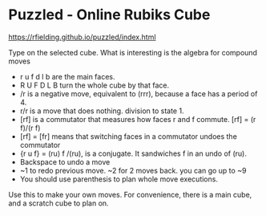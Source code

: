 # Puzzled - Online Rubiks Cube

https://rfielding.github.io/puzzled/index.html

Type on the selected cube. What is interesting is the algebra for compound moves

- r u f d l b are the main faces.
- R U F D L B turn the whole cube by that face.
- /r is a negative move, equivalent to (rrr), because a face has a period of 4.
- r/r is a move that does nothing. division to state 1.
- [rf] is a commutator that measures how faces r and f commute. [rf] = (r f)/(r f)
- [rf] = [fr] means that switching faces in a commutator undoes the commutator
- {r u f} = (ru) f /(ru), is a conjugate. It sandwiches f in an undo of (ru).
- Backspace to undo a move
- ~1 to redo previous move. ~2 for 2 moves back. you can go up to ~9
- You should use parenthesis to plan whole move executions.

Use this to make your own moves. For convenience, there is a main cube, and a scratch cube to plan on.